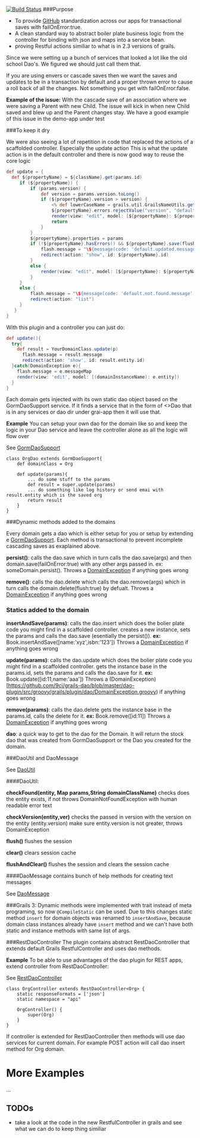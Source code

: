[![Build Status](https://travis-ci.org/9ci/grails-dao.svg?branch=grails3)](https://travis-ci.org/9ci/grails-dao)
###Purpose

* To provide [GitHub](http://github.com) standardization across our apps for transactional saves with failOnError:true.
* A clean standard way to abstract boiler plate business logic from the controller for binding with json and maps into a service bean.
* proving Restful actions similiar to what is in 2.3 versions of grails.

Since we were setting up a bunch of services that looked a lot like the old school Dao's. We figured we should just call them that. 

If you are using envers or cascade saves then we want the saves and updates to be in a transaction by default and a proper thrown error to cause a roll back of all the changes. Not something you get with failOnError:false.

**Example of the issue:** With the cascade save of an association where we were saving a Parent with new Child. The issue will kick in  when new Child saved and blew up and the Parent changes stay. We have a good example of this issue in the demo-app under test

###To keep it dry

We were also seeing a lot of repetition in code that replaced the actions of a scaffolded controller. Especially the update action
This is what the update action is in the default controller and there is now good way to reuse the core logic

```groovy
def update = {
  def ${propertyName} = ${className}.get(params.id)
     if (${propertyName}) {
         if (params.version) {
             def version = params.version.toLong()
             if (${propertyName}.version > version) {
                 <% def lowerCaseName = grails.util.GrailsNameUtils.getPropertyName(className) %>
                 ${propertyName}.errors.rejectValue("version", "default.optimistic.locking.failure", [message(code: '${domainClass.propertyName}.label', default: '${className}')] as Object[], "Another user has updated this ${className} while you were editing")
                 render(view: "edit", model: [${propertyName}: ${propertyName}])
                 return
             }
         }
         ${propertyName}.properties = params
         if (!${propertyName}.hasErrors() && ${propertyName}.save(flush: true)) {
             flash.message = "\${message(code: 'default.updated.message', args: [message(code: '${domainClass.propertyName}.label', default: '${className}'), ${propertyName}.id])}"
             redirect(action: "show", id: ${propertyName}.id)
         }
         else {
             render(view: "edit", model: [${propertyName}: ${propertyName}])
         }
     }
     else {
         flash.message = "\${message(code: 'default.not.found.message', args: [message(code: '${domainClass.propertyName}.label', default: '${className}'), params.id])}"
         redirect(action: "list")
     }
   }
}
```

With this plugin and a controller you can just do:

```groovy
def update(){
  try{
    def result = YourDomainClass.update(p)
      flash.message = result.message
      redirect(action: 'show', id: result.entity.id)
  }catch(DomainException e){
    flash.message = e.messageMap
    render(view: 'edit', model: [(domainInstanceName): e.entity])
  }
}
```
	
Each domain gets injected with its own static dao object based on the GormDaoSupport service. If it finds a service that in the form of <<Domain Name>>Dao that is in any services or dao dir under grai-app then it will use that.

**Example** You can setup your own dao for the domain like so and keep the logic in your Dao service and leave the controller alone as all the logic will flow over

See [GormDaoSupport](https://github.com/9ci/grails-dao/blob/master/dao-plugin/src/groovy/grails/plugin/dao/GormDaoSupport.groovy)

```
class OrgDao extends GormDaoSupport{ 
	def domainClass = Org
	
	def update(params){
		... do some stuff to the params
		def result = super.update(params)
		... do something like log history or send emai with result.entity which is the saved org
		return result
	}
}
```

	
###Dynamic methods added to the domains

Every domain gets a dao which is either setup for you or setup by extending e [GormDaoSupport](https://github.com/9ci/grails-dao/blob/grails3/dao-plugin/src/main/groovy/grails/plugin/dao/GormDaoSupport.groovy). Each method is transactional to prevent incomplete cascading saves as exaplained above.

**persist()**: calls the dao.save which in turn calls the dao.save(args) and then domain.save(failOnError:true) with any other args passed in. ex: someDomain.persist(). Throws a [DomainException](https://github.com/9ci/grails-dao/blob/master/dao-plugin/src/groovy/grails/plugin/dao/DomainException.groovy) if anything goes wrong 

**remove()**:  calls the dao.delete which calls the dao.remove(args) which in turn calls the domain.delete(flush:true) by defualt. Throws a [DomainException](https://github.com/9ci/grails-dao/blob/master/dao-plugin/src/groovy/grails/plugin/dao/DomainException.groovy) if anything goes wrong 

### Statics added to the domain

**insertAndSave(params)**:  calls the dao.insert which does the bolier plate code you might find in a scaffolded controller. creates a new instance, sets the params and calls the dao.save (esentially the persist()). **ex:** Book.insertAndSave([name:'xyz',isbn:'123']) Throws a [DomainException](https://github.com/9ci/grails-dao/blob/master/dao-plugin/src/groovy/grails/plugin/dao/DomainException.groovy) if anything goes wrong

**update(params)**:  calls the dao.update which does the bolier plate code you might find in a scaffolded controller. gets the instance base in the params.id, sets the params and calls the dao.save for it. **ex:** Book.update([id:11,name:'aaa']) Throws a (DomainException)[https://github.com/9ci/grails-dao/blob/master/dao-plugin/src/groovy/grails/plugin/dao/DomainException.groovy) if anything goes wrong 

**remove(params)**:  calls the dao.delete gets the instance base in the params.id, calls the delete for it. **ex:** Book.remove([id:11]) Throws a [DomainException](https://github.com/9ci/grails-dao/blob/master/dao-plugin/src/groovy/grails/plugin/dao/DomainException.groovy) if anything goes wrong 

**dao**: a quick way to get to the dao for the Domain. It will return the stock dao that was created from GormDaoSupport or the Dao you created for the domain.

###DaoUtil and DaoMessage

See [DaoUtil](https://github.com/9ci/grails-dao/blob/grails3/dao-plugin/src/main/groovy/grails/plugin/dao/DaoUtil.groovy)

####DaoUtil:

**checkFound(entity, Map params,String domainClassName)** checks does the entity exists, if not throws DomainNotFoundException with human readable error text

**checkVersion(entity,ver)** checks the passed in version with the version on the entity (entity.version) make sure entity.version is not greater, throws DomainException

**flush()** flushes the session

**clear()** clears session cache

**flushAndClear()** flushes the session and clears the session cache

####DaoMessage contains bunch of help methods for creating text messages

See [DaoMessage](https://github.com/9ci/grails-dao/blob/grails3/dao-plugin/src/main/groovy/grails/plugin/dao/DaoMessage.groovy)

###Grails 3:
Dynamic methods were implemented with trait instead of meta programing, so now `@CompileStatic` can be used.
Due to this changes static method `insert` for domain objects was renamed to `insertAndSave`, because domain class instances
already have `insert` method and we can't have both static and instance methods with same list of args.

###RestDaoController
The plugin contains abstract RestDaoController that extends default Grails RestfulController and uses dao methods.

**Example** To be able to use advantages of the dao plugin for REST apps, extend controller from RestDaoController:

See [RestDaoController](https://github.com/9ci/grails-dao/blob/grails3/dao-plugin/src/main/groovy/grails/plugin/dao/RestDaoController.groovy)

```
class OrgController extends RestDaoController<Org> {
	static responseFormats = ['json']
	static namespace = "api"

	OrgController() {
		super(Org)
	}
}
```

If controller is extended for RestDaoController then methods will use dao services for current domain. For example
POST action will call dao insert method for Org domain.



More Examples
=====
...

TODOs
--------

* take a look at the code in the new RestfulController in grails and see what we can do to keep thing similiar


